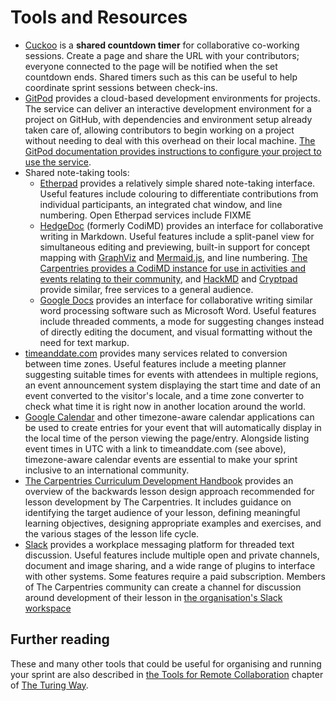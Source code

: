 # Tools and Resources

- [Cuckoo](https://cuckoo.team/)
  is a **shared countdown timer** for collaborative co-working sessions.
  Create a page and share the URL with your contributors;
  everyone connected to the page will be notified when the set countdown ends.
  Shared timers such as this can be useful to help coordinate sprint
  sessions between check-ins.
- [GitPod](https://www.gitpod.io/)
  provides a cloud-based development environments for projects.
  The service can deliver an interactive development environment for a project
  on GitHub, with dependencies and environment setup already taken care of,
  allowing contributors to begin working on a project without needing to
  deal with this overhead on their local machine.
  [The GitPod documentation provides instructions to configure your project to use the service](https://www.gitpod.io/docs/configuration/).
- Shared note-taking tools:
  - [Etherpad](https://etherpad.org/)
  provides a relatively simple shared note-taking interface.
  Useful features include
  colouring to differentiate contributions from individual participants,
  an integrated chat window,
  and line numbering.
  Open Etherpad services include FIXME
  - [HedgeDoc](https://hedgedoc.org/) (formerly CodiMD)
  provides an interface for collaborative writing in Markdown.
  Useful features include
  a split-panel view for simultaneous editing and previewing,
  built-in support for concept mapping with [GraphViz](http://graphviz.org/) and
  [Mermaid.js](https://mermaid-js.github.io/mermaid/#/),
  and line numbering.
  [The Carpentries provides a CodiMD instance for use in activities and events relating to their community](https://codimd.carpentries.org/),
  and [HackMD](https://hackmd.io/) and [Cryptpad](https://cryptpad.fr/code/)
  provide similar, free services to a general audience.
  - [Google Docs](https://docs.google.com/)
  provides an interface for collaborative writing similar
  word processing software such as Microsoft Word.
  Useful features include threaded comments,
  a mode for suggesting changes instead of directly editing the document,
  and visual formatting without the need for text markup.
- [timeanddate.com](https://www.timeanddate.com/)
  provides many services related to conversion between time zones.
  Useful features include
  a meeting planner suggesting suitable times for events with attendees in multiple regions,
  an event announcement system displaying the start time and date of an event converted to the visitor's locale,
  and a time zone converter to check what time it is right now in another location around the world.
- [Google Calendar](https://calendar.google.com) and other timezone-aware calendar
  applications can be used to create entries for your event that will automatically
  display in the local time of the person viewing the page/entry.
  Alongside listing event times in UTC with a link to timeanddate.com (see above),
  timezone-aware calendar events are essential to make your sprint inclusive to an international community.
- [The Carpentries Curriculum Development Handbook](https://cdh.carpentries.org/)
  provides an overview of the backwards lesson design approach recommended for lesson development by The Carpentries.
  It includes guidance on identifying the target audience of your lesson,
  defining meaningful learning objectives,
  designing appropriate examples and exercises,
  and the various stages of the lesson life cycle.
- [Slack](https://slack.com/)
  provides a workplace messaging platform for threaded text discussion.
  Useful features include multiple open and private channels,
  document and image sharing,
  and a wide range of plugins to interface with other systems.
  Some features require a paid subscription.
  Members of The Carpentries community can
  create a channel for discussion around development of their lesson in
  [the organisation's Slack workspace](https://swc-slack-invite.herokuapp.com/)

## Further reading

These and many other tools that could be useful for organising and running your sprint are also described in [the Tools for Remote Collaboration](https://the-turing-way.netlify.app/collaboration/remote-collab/remote-collab-tools.html) chapter of [The Turing Way](https://the-turing-way.netlify.app/).
